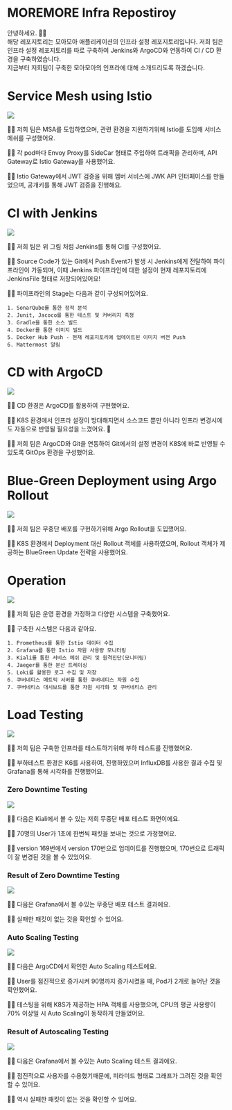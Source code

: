 # MOREMORE Infra Repostiroy
안녕하세요. 🙇‍♂️ <br>
 해당 레포지토리는 모아모아 애플리케이션의 인프라 설정 레포지토리입니다.
저희 팀은 인프라 설정 레포지토리를 따로 구축하여 Jenkins와 ArgoCD와 연동하여 CI / CD 환경을 구축하였습니다. <br>
지금부터 저희팀이 구축한 모아모아의 인프라에 대해 소개드리도록 하겠습니다.

# Service Mesh using Istio
<img src="images/architecture.png">

💁‍♂️ 저희 팀은 MSA를 도입하였으며, 관련 환경을 지원하기위해 Istio를 도입해 서비스 메쉬를 구성했어요.

💁‍♂️ 각 pod마다 Envoy Proxy를 SideCar 형태로 주입하여 트래픽을 관리하며, API Gateway로 Istio Gateway를 사용했어요.

💁‍♂️ Istio Gateway에서 JWT 검증을 위해 멤버 서비스에 JWK API 인터페이스를 만들었으며, 공개키를 통해 JWT 검증을 진행해요.



# CI with Jenkins
<img src="images/ci.png" />

💁‍♂️ 저희 팀은 위 그림 처럼 Jenkins를 통해 CI를 구성했어요. 

💁‍♂️ Source Code가 있는 Git에서 Push Event가 발생 시 Jenkins에게 전달하여 파이프라인이 가동되며, 이때 Jenkins 파이프라인에 대한 설정이 현재 레포지토리에 JenkinsFile 형태로 저장되어있어요!

💁‍♂️ 파이프라인의 Stage는 다음과 같이 구성되어있어요.<br>

``` 
1. SonarQube를 통한 정적 분석
2. Junit, Jacoco를 통한 테스트 및 커버리지 측정
3. Gradle을 통한 소스 빌드
4. Docker를 통한 이미지 빌드 
5. Docker Hub Push - 현재 레포지토리에 업데이트된 이미지 버전 Push 
6. Mattermost 알림
```


# CD with ArgoCD
<img src="images/cd.png">

💁‍♂️ CD 환경은 ArgoCD를 활용하여 구현했어요. 

💁‍♂️ K8S 환경에서 인프라 설정이 방대해지면서 소스코드 뿐만 아니라 인프라 변경시에도 자동으로 반영될 필요성을 느꼈어요. 🤔

💁‍♂️ 저희 팀은 ArgoCD와 Git을 연동하여 Git에서의 설정 변경이 K8S에 바로 반영될 수 있도록 GitOps 환경을 구성했어요.


# Blue-Green Deployment using Argo Rollout
<img src="images/bluegreen_rollout.png">

💁‍♂️ 저희 팀은 무중단 배포를 구현하기위해 Argo Rollout을 도입했어요.

💁‍♂️ K8S 환경에서 Deployment 대신 Rollout 객체를 사용하였으며, Rollout 객체가 제공하는 BlueGreen Update 전략을 사용했어요.


# Operation 
<img src="images/operation.png">

💁‍♂️ 저희 팀은 운영 환경을 가정하고 다양한 시스템을 구축했어요.

💁‍♂️ 구축한 시스템은 다음과 같아요.
``` 
1. Prometheus를 통한 Istio 데이터 수집
2. Grafana를 통한 Istio 자원 사용량 모니터링
3. Kiali를 통한 서비스 메쉬 관리 및 원격진단(모니터링)
4. Jaeger를 통한 분산 트레이싱
5. Loki를 활용한 로그 수집 및 저장
6. 쿠버네티스 메트릭 서버를 통한 쿠버네티스 자원 수집
7. 쿠버네티스 대시보드를 통한 자원 시각화 및 쿠버네티스 관리

```

# Load Testing
<img src="images/load_testing.png">

💁‍♂️ 저희 팀은 구축한 인프라를 테스트하기위해 부하 테스트를 진행했어요.

💁‍♂️ 부하테스트 환경은 K6를 사용하여, 진행하였으며 InfluxDB를 사용한 결과 수집 및 Grafana를 통해 시각화를 진행했어요.

### Zero Downtime Testing
<img src="images/zerodowntime.gif">

💁‍♂️ 다음은 Kiali에서 볼 수 있는 저희 무중단 배포 테스트 화면이에요.

💁‍♂️ 70명의 User가 1초에 한번씩 패킷을 보내는 것으로 가정했어요.

💁‍♂️ version 169번에서 version 170번으로 업데이트를 진행했으며,
 170번으로 트래픽이 잘 변경된 것을 볼 수 있었어요.

### Result of Zero Downtime Testing
 <img src="images/zerodowntime_result.png">
 
💁‍♂️ 다음은 Grafana에서 볼 수있는 무중단 배포 테스트 결과에요.

💁‍♂️ 실패한 패킷이 없는 것을 확인할 수 있어요.


### Auto Scaling Testing
<img src="images/autoscaling.gif">

💁‍♂️ 다음은 ArgoCD에서 확인한 Auto Scaling 테스트에요.

💁‍♂️ User를 점진적으로 증가시켜 90명까지 증가시켰을 때, Pod가 2개로 늘어난 것을 확인했어요.

💁‍♂️ 테스팅을 위해 K8S가 제공하는 HPA 객체를 사용했으며, CPU의 평균 사용량이 70% 이상일 시 Auto Scaling이 동작하게 만들었어요.

### Result of Autoscaling Testing
<img src="images/autoscaling_result.png">

💁‍♂️ 다음은 Grafana에서 볼 수있는 Auto Scaling 테스트 결과에요.

💁‍♂️ 점진적으로 사용자를 수용했기때문에, 피라미드 형태로 그래프가 그려진 것을 확인 할 수 있어요.

💁‍♂️ 역시 실패한 패킷이 없는 것을 확인할 수 있어요.

